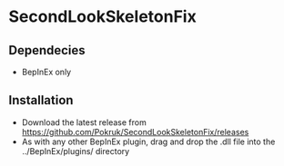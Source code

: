 # SecondLookSkeletonFix
## Dependecies
* BepInEx only

## Installation
* Download the latest release from https://github.com/Pokruk/SecondLookSkeletonFix/releases
* As with any other BepInEx plugin, drag and drop the .dll file into the ../BepInEx/plugins/ directory
